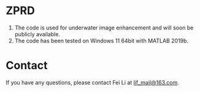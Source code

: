 # ZPRD
1. The code is used for underwater image enhancement and will soon be publicly available.
2. The code has been tested on Windows 11 64bit with MATLAB 2019b.
# Contact
If you have any questions, please contact Fei Li at lif_mail@163.com.
